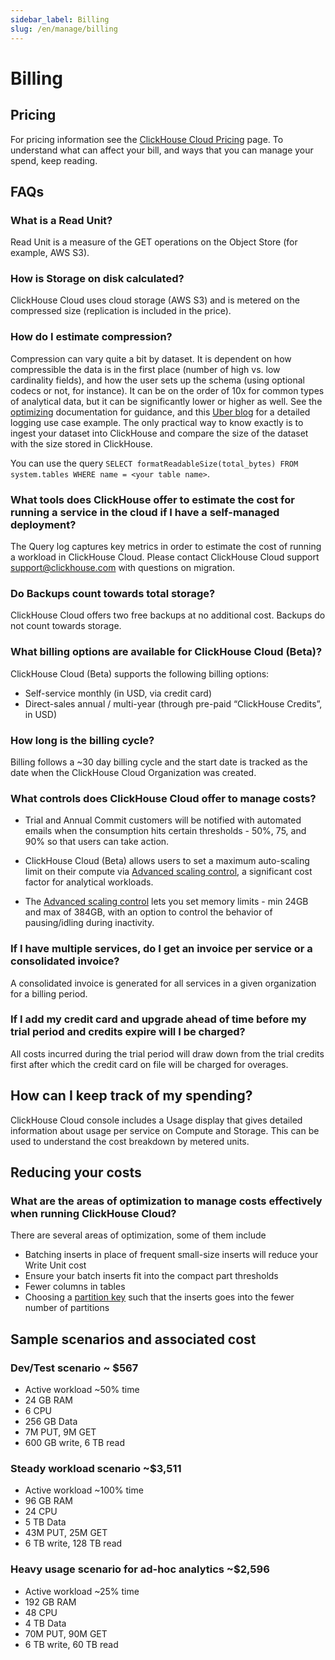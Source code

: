 ```yaml
---
sidebar_label: Billing
slug: /en/manage/billing
---
```


# Billing

## Pricing

For pricing information see the [ClickHouse Cloud Pricing](/pricing) page.  To understand what can affect your bill, and ways that you
can manage your spend, keep reading.

## FAQs

### What is a Read Unit?
Read Unit is a measure of the GET operations on the Object Store (for example, AWS S3).

### How is Storage on disk calculated?
ClickHouse Cloud uses cloud storage (AWS S3) and is metered on the compressed size (replication is included in the price).

### How do I estimate compression?

Compression can vary quite a bit by dataset. It is dependent on how compressible the data is in the first place (number of high vs. low cardinality fields), and how the user sets up the schema (using optional codecs or not, for instance). It can be on the order of 10x for common types of analytical data, but it can be significantly lower or higher as well. See the [optimizing](/docs/en/optimize/) documentation for guidance, and this [Uber blog](https://www.uber.com/blog/logging/) for a detailed logging use case example. 
The only practical way to know exactly is to ingest your dataset into ClickHouse and compare the size of the dataset with the size stored in ClickHouse.

You can use the query `SELECT formatReadableSize(total_bytes) FROM system.tables WHERE name = <your table name>`. 

### What tools does ClickHouse offer to estimate the cost for running a service in the cloud if I have a self-managed deployment?
The Query log captures key metrics in order to estimate the cost of running a workload in ClickHouse Cloud. Please contact ClickHouse Cloud support support@clickhouse.com with questions on migration.

### Do Backups count towards total storage?
ClickHouse Cloud offers two free backups at no additional cost. Backups do not count towards storage. 


### What billing options are available for ClickHouse Cloud (Beta)?
ClickHouse Cloud (Beta) supports the following billing options:
- Self-service monthly (in USD, via credit card)
- Direct-sales annual / multi-year (through pre-paid “ClickHouse Credits”, in USD)


### How long is the billing cycle?
Billing follows a ~30 day billing cycle and the start date is tracked as the date when the ClickHouse Cloud Organization was created.

### What controls does ClickHouse Cloud offer to manage costs?

- Trial and Annual Commit customers will be notified with automated emails when the consumption hits certain thresholds - 50%, 75, and 90% so that users can take action.

- ClickHouse Cloud (Beta) allows users to set a maximum auto-scaling limit on their compute via [Advanced scaling control](/docs/en/manage/scaling.mdx), a significant cost factor for analytical workloads.

- The [Advanced scaling control](/docs/en/manage/scaling.mdx) lets you set memory limits - min 24GB and max of 384GB, with an option to control the behavior of pausing/idling during inactivity. 

### If I have multiple services, do I get an invoice per service or a consolidated invoice?
A consolidated invoice is generated for all services in a given organization for a billing period.


### If I add my credit card and upgrade ahead of time before my trial period and credits expire will I be charged?
All costs incurred during the trial period will draw down from the trial credits first after which the credit card on file will be charged for overages.

## How can I keep track of my spending?
ClickHouse Cloud console includes a Usage display that gives detailed information about usage per service on Compute and Storage. This can be used to understand the cost breakdown by metered units.

## Reducing your costs

### What are the areas of optimization to manage costs effectively when running ClickHouse Cloud?
There are several areas of optimization, some of them include
- Batching inserts  in place of frequent small-size inserts will reduce your Write Unit cost
- Ensure your batch inserts fit into the compact part thresholds
- Fewer columns in tables 
- Choosing a [partition key](/docs/en/engines/table-engines/mergetree-family/custom-partitioning-key.md) such that the inserts goes into the fewer number of partitions


## Sample scenarios and associated cost

### Dev/Test scenario ~ $567
- Active workload ~50% time
- 24 GB RAM
- 6 CPU
- 256 GB Data
- 7M PUT, 9M GET
- 600 GB write, 6 TB read 

### Steady workload scenario ~$3,511
- Active workload ~100% time
- 96 GB RAM
- 24 CPU
- 5 TB Data
- 43M PUT, 25M GET
- 6 TB write, 128 TB read

### Heavy usage scenario for ad-hoc analytics ~$2,596
- Active workload ~25% time
- 192 GB RAM
- 48 CPU
- 4 TB Data
- 70M PUT, 90M GET
- 6 TB write, 60 TB read 


